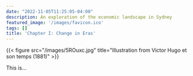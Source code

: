 ```yaml
---
date: "2022-11-05T11:25:05-04:00"
description: An exploration of the economic landscape in Sydney
featured_image: '/images/favicon.ico'
tags: []
title: 'Chapter I: Change in Eras'
---
```

{{< figure src="/images/5ROuxc.jpg" title="Illustration from Victor Hugo et son temps (1881)" >}}

This is...
